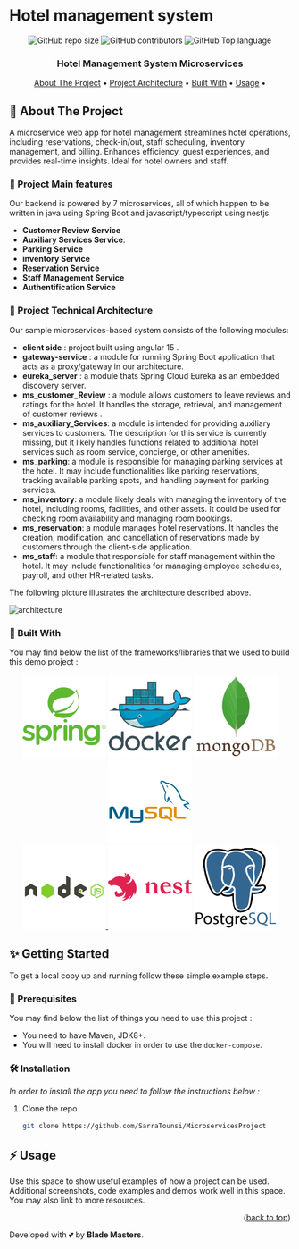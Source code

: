 # Hotel management system
<div id="top" align="center">
 

 <img alt="GitHub repo size" src="https://img.shields.io/github/repo-size/SarraTounsi/MicroservicesProject">
<img alt="GitHub contributors" src="https://img.shields.io/github/contributors/SarraTounsi/MicroservicesProject">
<img alt="GitHub Top language" src="https://img.shields.io/github/languages/top/SarraTounsi/MicroservicesProject">


<h3 align="center">Hotel Management System Microservices</h3>
  
<p align="center">
    <a href="#-about-the-project">About The Project</a> •
    <a href="#-project-technical-architecture">Project Architecture</a> •
    <a href="#-built-with">Built With</a> •
    <a href="#-usage">Usage</a> •
  </p>
 </div>
 </div>
 





<!-- ABOUT THE PROJECT -->
## 📃 About The Project
A microservice web app for hotel management streamlines hotel operations, including reservations, check-in/out, staff scheduling, inventory management, and billing. Enhances efficiency, guest experiences, and provides real-time insights. Ideal for hotel owners and staff.



 ### 📜 Project Main features
Our backend is powered by 7 microservices, all of which happen to be written in java using Spring Boot and javascript/typescript using nestjs.
<br> 

 * **Customer Review Service**
 * **Auxiliary Services Service**:
 * **Parking Service**
 * **inventory Service**
 * **Reservation Service**
 * **Staff Management Service**
 * **Authentification  Service**


### 📐 Project Technical Architecture 
Our sample microservices-based system consists of the following modules:
- **client side** : project built using angular 15 .
- **gateway-service** : a module for running Spring Boot application that acts as a proxy/gateway in our architecture.
- **eureka_server** : a module thats Spring Cloud Eureka as an embedded discovery server.
- **ms_customer_Review** : a module allows customers to leave reviews and ratings for the hotel. It handles the storage, retrieval, and management of customer reviews .
- **ms_auxiliary_Services**: a module is intended for providing auxiliary services to customers. The description for this service is currently missing, but it likely handles functions related to additional hotel services such as room service, concierge, or other amenities.
- **ms_parking**:  a module is responsible for managing parking services at the hotel. It may include functionalities like parking reservations, tracking available parking spots, and handling payment for parking services.
- **ms_inventory**: a module likely deals with managing the inventory of the hotel, including rooms, facilities, and other assets. It could be used for checking room availability and managing room bookings.
- **ms_reservation**: a module manages hotel reservations. It handles the creation, modification, and cancellation of reservations made by customers through the client-side application.
- **ms_staff**: a module that responsible for staff management within the hotel. It may include functionalities for managing employee schedules, payroll, and other HR-related tasks.


The following picture illustrates the architecture described above.

![architecture](https://github.com/SarraTounsi/MicroservicesProject/assets/57809239/ea20c34a-abf5-4237-8af6-7b7e5deccfe0)



### 🚀 Built With

You may find below the list of the frameworks/libraries that we used to build this demo project :
<br/>

 <div align="center">
	
   <a href="https://spring.io/projects/spring-boot">
   <img src="https://github.com/devicons/devicon/blob/master/icons/spring/spring-original-wordmark.svg" title="Spring" alt="Srping" width="150" height="150"/>
  </a>
   <a href="https://www.docker.com">
   <img src="https://github.com/devicons/devicon/blob/master/icons/docker/docker-original-wordmark.svg" title="Docker" alt="Docker" width="150" height="150"/>
   </a>
  
   <a href="https://www.mongodb.com/">
    <img src="https://github.com/devicons/devicon/blob/master/icons/mongodb/mongodb-original-wordmark.svg" title="MongoDB" alt="MongoDB" width="150" height="150"/>
   </a>
  
   <a href="https://www.mysql.com/fr">
   <img src="https://github.com/devicons/devicon/blob/master/icons/mysql/mysql-original-wordmark.svg" title="MySQL" alt="MySQL" width="150" height="150"/>
   </a>
   <br>
     <a href="https://nodejs.org/en/">
   <img src="https://github.com/devicons/devicon/blob/master/icons/nodejs/nodejs-original-wordmark.svg" title="NodeJS" alt="NodeJS" width="150" height="150"/>
   </a>
   <img src="https://github.com/devicons/devicon/blob/master/icons/nestjs/nestjs-plain-wordmark.svg" title="MySQL" alt="nestjs" width="150" height="150"/>
      <img src="https://github.com/devicons/devicon/blob/master/icons/postgresql/postgresql-original-wordmark.svg"  alt="postgresql" width="150" height="150"/>

  </div>



<!-- GETTING STARTED -->
## ✨ Getting Started
To get a local copy up and running follow these simple example steps.

### 🚧 Prerequisites

You may find below the list of things you need to use this project :
* You need to have Maven, JDK8+.
* You will need to install docker in order to use the `docker-compose`.

### 🛠 Installation

_In order to install the app you need to follow the instructions below :_

1. Clone the repo
   ```sh
   git clone https://github.com/SarraTounsi/MicroservicesProject
   ```



<!-- USAGE EXAMPLES -->
## ⚡ Usage

Use this space to show useful examples of how a project can be used. Additional screenshots, code examples and demos work well in this space. You may also link to more resources.




<p align="right">(<a href="#top">back to top</a>)</p>




Developed with 💕 by **Blade Masters**.




